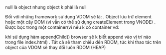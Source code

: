 null là object nhưng object k phải là null

Đối với những framework sử dụng VDOM sẽ là:
    . Object lưu trữ element hoặc một cây DOM (vì vẫn có thể sử dụng createElement trong VNODE)
    . Được bọc trong một container(vì nếu k có container vd: <div id='App'></div> khi sử dụng hàm appendChild() browser sẽ k biết append vào vị trí nào trong file index.html)
    . Tất cả sẽ tham chiếu đến RDOM, tức khi thao tác trên object của VDOM sẽ thay đổi luôn RDOM (HEAP)